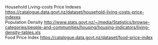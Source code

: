Household Living-costs Price Indexes https://catalogue.data.govt.nz/dataset/household-living-costs-price-indexes  
Population Density http://www.stats.govt.nz/~/media/Statistics/browse-categories/people-and-communities/housing/housing-indicators/living-density-tables.xls  
Food Price Index https://catalogue.data.govt.nz/dataset/food-price-index  
